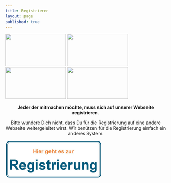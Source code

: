 ```yaml
---
title: Registrieren
layout: page
published: true
---
```


<div class="block" style="margin-top: 1em">
  <img src="/assets/images/handy.svg" width="190" height="100" />
  <img src="/assets/images/box.svg" width="190" height="100" />
  <img src="/assets/images/spritze.svg" width="190" height="100" />
  <img src="/assets/images/brief.svg" width="190" height="100" />
</div>
<p></p>
<div align="center">
<b>Jeder der mitmachen möchte, muss sich auf unserer Webseite registrieren</b>.
<p></p>
Bitte wundere Dich nicht, dass Du für die Registrierung auf eine andere Webseite weitergeleitet wirst. Wir benützen für die Registrierung einfach ein anderes System.
<p></p>
</div>
<img src="/assets/images/Hier_geht_es_zur_Registrierung.jpg" width="300" height="116" alt="Bakterien und ihre DNA" />

<script>(function(t,e,o,s){var c,n,a;t.SMCX=t.SMCX||[],e.getElementById(s)||(c=e.getElementsByTagName(o),n=c[c.length-1],a=e.createElement(o),a.type="text/javascript",a.async=!0,a.id=s,a.src=["https:"===location.protocol?"https://":"http://","widget.surveymonkey.com/collect/website/js/2V8KdYXCFSyIuoNkH3a4c_2Bo0pio_2B9y4zExGIx87s_2FEwsqaJH0CMI_2BP7JaQhlrMrb.js"].join(""),n.parentNode.insertBefore(a,n))})(window,document,"script","smcx-sdk");</script>